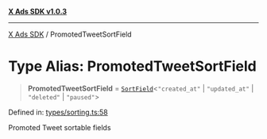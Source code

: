 [**X Ads SDK v1.0.3**](../README.md)

***

[X Ads SDK](../globals.md) / PromotedTweetSortField

# Type Alias: PromotedTweetSortField

> **PromotedTweetSortField** = [`SortField`](SortField.md)\<`"created_at"` \| `"updated_at"` \| `"deleted"` \| `"paused"`\>

Defined in: [types/sorting.ts:58](https://github.com/kage1020/x-ads-sdk/blob/main/src/types/sorting.ts#L58)

Promoted Tweet sortable fields
